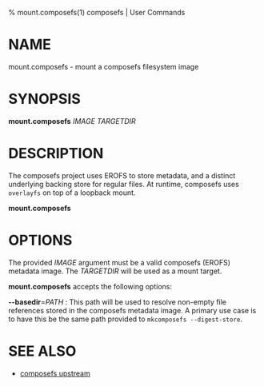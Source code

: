 % mount.composefs(1) composefs | User Commands

# NAME

mount.composefs - mount a composefs filesystem image

# SYNOPSIS
**mount.composefs** *IMAGE* *TARGETDIR*

# DESCRIPTION

The composefs project uses EROFS to store metadata, and a distinct
underlying backing store for regular files.  At runtime, composefs
uses `overlayfs` on top of a loopback mount.

**mount.composefs** 

# OPTIONS

The provided *IMAGE* argument must be a valid composefs (EROFS)
metadata image.  The *TARGETDIR* will be used as a mount target.

**mount.composefs** accepts the following options:

**\-\-basedir**=*PATH*
:   This path will be used to resolve non-empty file references
    stored in the composefs metadata image.  A primary use case is to have
    this be the same path provided to `mkcomposefs --digest-store`.

# SEE ALSO

- [composefs upstream](https://github.com/containers/composefs)
